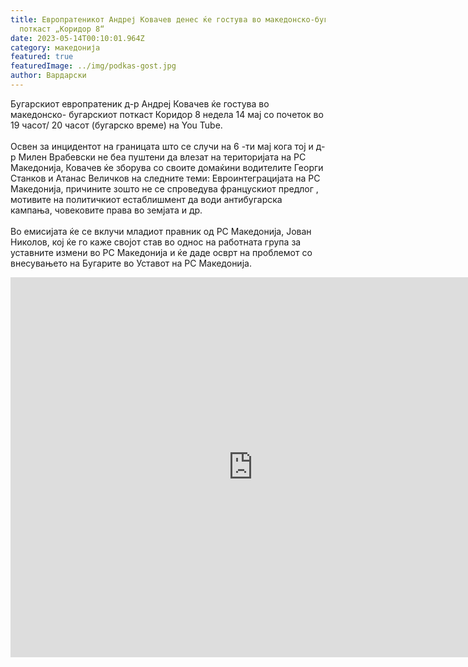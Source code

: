 ```yaml
---
title: Европратеникот Андреј Ковачев денес ќе гостува во македонско-бугарскиот
  поткаст „Коридор 8“
date: 2023-05-14T00:10:01.964Z
category: македонија
featured: true
featuredImage: ../img/podkas-gost.jpg
author: Вардарски
---
```

<!--StartFragment-->

Бугарскиот европратеник д-р Андреј Ковачев ќе гостува во македонско- бугарскиот поткаст Коридор 8  недела 14 мај со почеток во 19 часот/ 20 часот (бугарско време) на You Tube.\
\
Освен за инцидентот на границата што се случи на 6 -ти мај кога тој и д-р Милен Врабевски не беа пуштени да влезат на територијата на РС Македонија, Ковачев ќе зборува со своите домаќини водителите Георги Станков и Атанас Величков на следните теми: Евроинтеграцијата на РС Македонија, причините зошто не се спроведува францускиот предлог , мотивите на политичкиот естаблишмент да води антибугарска кампања, човековите права во земјата и др.\
\
Во емисијата ќе се вклучи младиот правник од РС Македонија, Јован Николов, кој ќе го каже својот став во однос на работната група за уставните измени во РС Македонија и ќе даде осврт на проблемот со внесувањето на Бугарите во Уставот на РС Македонија.

<iframe width="775" height="608" src="https://www.youtube.com/embed/GByRxtqOv7k" title="Коридор 8 - еп. 124 - Разговор с д-р Андрей Ковачев" frameborder="0" allow="accelerometer; autoplay; clipboard-write; encrypted-media; gyroscope; picture-in-picture; web-share" allowfullscreen></iframe>

<!--EndFragment-->